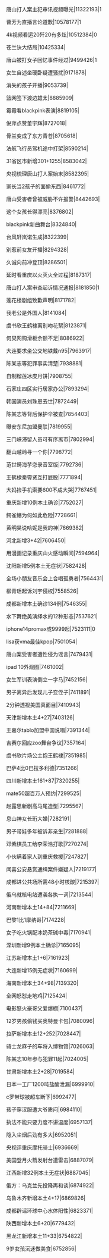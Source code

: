 唐山打人案主犯审讯视频曝光|11322193|1

曹芳为直播言论道歉|10578177|1

4k视频看运20歼20有多炫|10512384|0

苍兰诀大结局|10425334|

唐山被打女子回忆事件经过|9499426|1

女生自述坐硬卧疑遭骚扰|9171878|

消失的孩子开播|9053739|

篮网签下渡边雄太|8885909|

霉霉看blackpink表演|8819105|

倪萍点赞董宇辉|8727018|

骨兰变成了东方青苍|8705618|

法航飞行员驾机途中打架|8590214|

31省区市新增301+1255|8583042|

央视梳理唐山打人案始末|8582395|

家长当2孩子的面偷东西|8461772|

唐山受害者曾被威胁不许报警|8442693|

这个女孩长得漂亮|8376802|

blackpink新曲舞台|8324840|

台风轩岚诺生成|8322399|

别惹前女友开播|8294328|

久诚向前冲登顶|8286501|

延时看重庆以火灭火全过程|8187317|

唐山打人案审查起诉情况通报|8181850|1

莲花楼剧组致歉声明|8171782|

我老公是外国人|8141084|

虞书欣王鹤棣离别吻花絮|8123871|

何炅网购滑板余额不足|8086922|

大连要求坐公交地铁戴n95|7963917|

陈某志等犯罪事实清楚|7938881|

自制榴莲冰皮月饼|7908755|

石家庄四区实行居家办公|7893294|

韩国演员刘珠恩去世|7872449|

陈某志等背后保护伞被查|7854403|

曝安东尼加盟曼联|7819955|

三门峡滞留人员可有序离市|7802994|

翻山越岭寻一个你|7798772|

范世錡海芋恋录音室版|7792736|

王鹤棣秦霄贤互打屁股|7771894|

大妈捡手机索要600不成大哭|7767451|

重庆新增10例本土确诊|7752027|

鳄雀鳝为何如此危险|7728661|

黄明昊说哈妮是我的神|7669382|

河北新增3+42|7606450|

用漫画记录重庆山火感动瞬间|7594964|

沈阳新增5例本土无症状|7582428|

全场小朋友音乐会上合唱孤勇者|7564431|

柳青瑶起诉刘宇侵权|7558526|

成都新增本土确诊134例|7546355|

水下舞绝美演绎水的12种形态|7537621|

iphone14promax或9999起|7523111|0

lisa获vma最佳kpop|7501054|

唐山案受害者遭性侵为谣言|7479431|

ipad 10外观图|7461002|

女生军训表演倒立一字马|7452156|

男子离异后发现儿子变侄子|7411891|

2分钟透视美国真面目|7410943|

天津新增本土4+27|7403126|

王嘉尔tablo加盟中国说唱|7391344|

吉赛尔回应zoo舞台争议|7357164|

虞书欣片场公主抱王鹤棣|7351985|

巴萨4比0巴拉多利德|7351266|

四川新增本土161+87|7320255|

mate50超百万人预约|7299525|

赵露思新剧高马尾造型|7295567|

息山神女长珩大婚|7282191|

男子带娃多年被诉非亲生|7281888|

邓紫棋员工给李荣浩打歌|7270274|

小伙瞒着家人到重庆救援|7247827|

闻喜公安悬赏通缉案件嫌疑人|7219177|

成都进公共场所需48小时核酸|7215397|

俄乌就核电站遭袭各执一词|7213544|

河南新增本土14+84|7211669|

巴黎1比1摩纳哥|7174228|

女子吃火锅配冰奶茶碱中毒|7170941|

深圳新增9例本土确诊|7165095|

江苏新增本土1+6|7161923|

大连新增15例无症状|7160699|

海南新增本土34+98|7139320|

全网怒怼走地鸡|7125424|

电影怒火豪哥父爱爆棚|7100437|

12岁男孩偷钱买奥特曼卡包|7080096|

拉萨新增本土12+252|7028447|

骑士龙麻子的车将入博物馆|7026063|

陈某志10年参与犯罪11起|7024005|

甘肃新增本土2+28|7019584|

日本一工厂1200吨盐酸泄漏|6999910|

c罗带球被超车断下|6992477|

孩子穿汉服遭大爷质问|6984110|

执法不能只要力度不讲温度|6957137|

隐入尘烟后劲有多大|6952051|

央视评重庆摩托骑士|6936669|

美国登月火箭发射台遭雷击|6887079|

江西新增32例本土无症状|6887045|

俄方：乌克兰先投降再和谈|6874922|

乌鲁木齐新增本土4+17|6869826|

成都辟谣环球中心水体阳性|6823371|

陕西新增本土6+20|6779432|

黑龙江新增本土11+33|6754822|

9岁女孩沉迷做美食|6752856|

